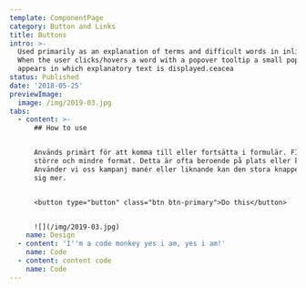 ```yaml
---
template: ComponentPage
category: Button and Links
title: Buttons
intro: >-
  Used primarily as an explanation of terms and difficult words in inline text.
  When the user clicks/hovers a word with a popover tooltip a small popover
  appears in which explanatory text is displayed.ceacea
status: Published
date: '2018-05-25'
previewImage:
  image: /img/2019-03.jpg
tabs:
  - content: >-
      ## How to use


      Används primärt för att komma till eller fortsätta i formulär. FInns i ett
      större och mindre format. Detta är ofta beroende på plats eller kontext.
      Använder vi oss kampanj manér eller liknande kan den stora knappen ta för
      sig mer.


      <button type="button" class="btn btn-primary">Do this</button>


      ![](/img/2019-03.jpg)
    name: Design
  - content: 'I''m a code monkey yes i am, yes i am!'
    name: Code
  - content: content code
    name: Code
---
```


